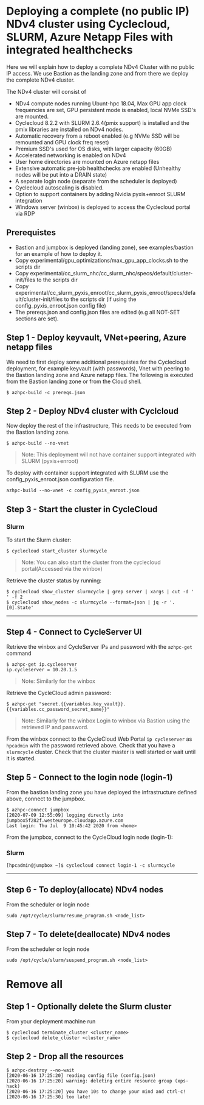 # Deploying a complete (no public IP) NDv4 cluster using Cyclecloud, SLURM, Azure Netapp Files with integrated healthchecks

Here we will explain how to deploy a complete NDv4 Cluster with no public IP access. We use Bastion as the landing zone and from there we 
deploy the complete NDv4 cluster.

The NDv4 cluster will consist of
- NDv4 compute nodes running Ubunt-hpc 18.04, Max GPU app clock frequencies are set, GPU persistent mode is enabled, local NVMe SSD's are mounted.
- Cyclecloud 8.2.2 with SLURM 2.6.4(pmix support) is installed and the pmix libraries are installed on NDv4 nodes.
- Automatic recovery from a reboot enabled (e.g NVMe SSD will be remounted and GPU clock freq reset)
- Premium SSD's used for OS disks, with larger capacity (60GB)
- Accelerated networking is enabled on NDv4
- User home directories are mounted on Azure netapp files
- Extensive automatic pre-job healthchecks are enabled (Unhealthy nodes will be put into a DRAIN state)
- A separate login node (separate from the scheduler is deployed)
- Cyclecloud autoscaling is disabled.
- Option to support containers by adding Nvidia pyxis+enroot SLURM integration
- Windows server (winbox) is deployed to access the Cyclecloud portal via RDP

## Prerequistes
- Bastion and jumpbox is deployed (landing zone), see examples/bastion for an example of how to deploy it.
- Copy experimental/gpu_optimizations/max_gpu_app_clocks.sh to the scripts dir
- Copy experimental/cc_slurm_nhc/cc_slurm_nhc/specs/default/cluster-init/files to the scripts dir
- Copy experimental/cc_slurm_pyxis_enroot/cc_slurm_pyxis_enroot/specs/default/cluster-init/files to the scripts dir (if using the config_pyxis_enroot.json config file)
- The prereqs.json and config.json files are edited (e.g all NOT-SET sections are set).


## Step 1 - Deploy keyvault, VNet+peering, Azure netapp files

We need to first deploy some additional prerequistes for the Cyclecloud deployment, for example keyvault (with passwords), Vnet with peering to the Bastion landing zone  and Azure netapp files. The following is executed from the Bastion landing zone or from the Cloud shell.

```
$ azhpc-build -c prereqs.json
```

## Step 2 - Deploy NDv4 cluster with Cyclcloud

Now deploy the rest of the infrastructure, This needs to be executed from the Bastion landing zone.

```
$ azhpc-build --no-vnet 
```
>Note: This deployment will not have container support integrated with SLURM (pyxis+enroot)

To deploy with container support integrated with SLURM use the config_pyxis_enroot.json configuration file.
```
azhpc-build --no-vnet -c config_pyxis_enroot.json
```


## Step 3 - Start the cluster in CycleCloud

### Slurm

To start the Slurm cluster:

```
$ cyclecloud start_cluster slurmcycle
```
>Note: You can also start the cluster from the cyclecloud portal(Accessed via the winbox)

Retrieve the cluster status by running:

```
$ cyclecloud show_cluster slurmcycle | grep server | xargs | cut -d ' ' -f 2
$ cyclecloud show_nodes -c slurmcycle --format=json | jq -r '.[0].State'
```

---

## Step 4 - Connect to CycleServer UI

Retrieve the winbox and CycleServer IPs and password with the `azhpc-get` command

```
$ azhpc-get ip.cycleserver
ip.cycleserver = 10.20.1.5
```
>Note: Similarly for the winbox

Retrieve the CycleCloud admin password:

```
$ azhpc-get "secret.{{variables.key_vault}}.{{variables.cc_password_secret_name}}"
```
>Note: Similarly for the winbox
Login to winbox via Bastion using the retrieved IP and password.

From the winbox connect to the CycleCloud Web Portal `ip cycleserver` as `hpcadmin` with the password retrieved above. Check that you have a `slurmcycle` cluster.
Check that the cluster master is well started or wait until it is started. 


## Step 5 - Connect to the login node (login-1)

From the bastion landing zone  you have deployed the infrastructure defined above, connect to the jumpbox.

```
$ azhpc-connect jumpbox
[2020-07-09 12:55:09] logging directly into jumpbox5f282f.westeurope.cloudapp.azure.com
Last login: Thu Jul  9 10:45:42 2020 from <home>
```

From the jumpbox, connect to the CycleCloud login node (login-1):

### Slurm

```
[hpcadmin@jumpbox ~]$ cyclecloud connect login-1 -c slurmcycle
```

---

## Step 6 - To deploy(allocate) NDv4 nodes

From the scheduler or login node

```
sudo /opt/cycle/slurm/resume_program.sh <node_list>
```

## Step 7 - To delete(deallocate) NDv4 nodes

From the scheduler or login node

```
sudo /opt/cycle/slurm/suspend_program.sh <node_list>
```

# Remove all

## Step 1 - Optionally delete the Slurm cluster

From your deployment machine run

```
$ cyclecloud terminate_cluster <cluster_name>
$ cyclecloud delete_cluster <cluster_name>
```

## Step 2 - Drop all the resources

```
$ azhpc-destroy --no-wait
[2020-06-16 17:25:20] reading config file (config.json)
[2020-06-16 17:25:20] warning: deleting entire resource group (xps-hack)
[2020-06-16 17:25:20] you have 10s to change your mind and ctrl-c!
[2020-06-16 17:25:30] too late!
```
